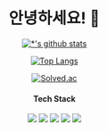<div align='center'>
  
# 안녕하세요! 👋

[![*'s github stats](https://github-readme-stats.vercel.app/api?username=kimhyunsong)](https://github.com/kimhyunsong)

[![Top Langs](https://github-readme-stats.vercel.app/api/top-langs/?username=kimhyunsong)](https://github.com/kimhyunsong/github-readme-stats)

[![Solved.ac](http://mazassumnida.wtf/api/generate_badge?boj=hyun0104)](https://solved.ac/profile/hyun0104)
 
  
#### Tech Stack

<img src="https://img.shields.io/badge/Python-3766AB?style=flat-square&logo=Python&logoColor=white"/></a>
<img src="https://img.shields.io/badge/JavaScript-F7DF1E?style=flat-square&logo=JavaScript&logoColor=white"/></a>
<img src="https://img.shields.io/badge/React-61DAFB?style=flat-square&logo=React&logoColor=white"/></a>
<img src="https://img.shields.io/badge/Vue.js-4FC08D?style=flat-square&logo=Vue.js&logoColor=white"/></a>
<img src="https://img.shields.io/badge/Django-092E20?style=flat-square&logo=Django&logoColor=white"/></a>

</div>
<!--
**kimhyunsong/kimhyunsong** is a ✨ _special_ ✨ repository because its `README.md` (this file) appears on your GitHub profile.

Here are some ideas to get you started:

- 🔭 I’m currently working on ...
- 🌱 I’m currently learning ...
- 👯 I’m looking to collaborate on ...
- 🤔 I’m looking for help with ...
- 💬 Ask me about ...
- 📫 How to reach me: ...
- 😄 Pronouns: ...
- ⚡ Fun fact: ...
-->
